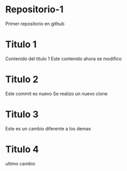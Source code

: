 # Repositorio-1
Primer repositorio en github

# Titulo 1 
Contenido del titulo 1
Este contenido ahora se modifico

# Titulo 2
Este commit es nuevo
Se realizo un nuevo clone 

# Titulo 3
Este es un cambio diferente a los demas

# Titulo 4
ultimo cambio

